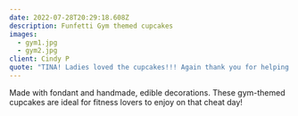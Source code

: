 ```yaml
---
date: 2022-07-28T20:29:18.608Z
description: Funfetti Gym themed cupcakes
images:
  - gym1.jpg
  - gym2.jpg
client: Cindy P
quote: "TINA! Ladies loved the cupcakes!!! Again thank you for helping me make my friend’s birthday extra special! "
---
```


Made with fondant and handmade, edible decorations. These gym-themed cupcakes are ideal for fitness lovers to enjoy on that cheat day!
